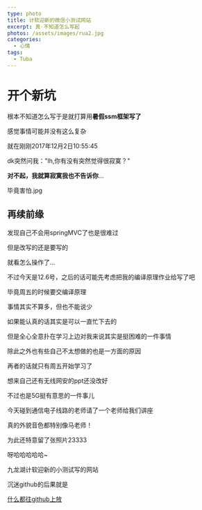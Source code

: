 ```yaml
---
type: photo
title: 计软迎新的微信小测试网站
excerpt: 真·不知道怎么写起
photos: /assets/images/rua2.jpg
categories:
  - 心情
tags:
  - Tuba
---
```

# 开个新坑

根本不知道怎么写于是就打算用**暑假ssm框架写了**

感觉事情可能并没有这么复杂

就在刚刚2017年12月2日10:55:45

dk突然问我："lh,你有没有突然觉得很寂寞？"

**对不起，我就算寂寞我也不告诉你**...

毕竟害怕.jpg

## 再续前缘

发现自己不会用springMVC了也是很难过

但是改写的还是要写的

就看怎么操作了...

不过今天是12.6号，之后的话可能先考虑把我的编译原理作业给写了吧

毕竟周五的时候要交编译原理

事情其实不算多，但也不能说少

如果能认真的话其实是可以一直忙下去的

但是全心全意扑在学习上边对我来说其实是挺困难的一件事情

除此之外也有些自己不太想做的也是一方面的原因

再者的话就只有周五开始学习了

想来自己还有无线网安的ppt还没改好

不过也是5G挺有意思的一件事儿

今天碰到通信电子线路的老师请了一个老师给我们讲座

真的外貌音色都特别像马老师！

为此还特意留了张照片23333

呀哈哈哈哈哈~

九龙湖计软迎新的小测试写的网站

沉迷github的后果就是

[什么都往github上放](https://github.com/obsession707/Tuba)
